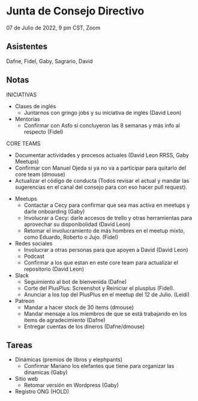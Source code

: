 # Junta de Consejo Directivo

07 de Julio de 2022, 9 pm CST, Zoom

## Asistentes 

Dafne, Fidel, Gaby, Sagrario, David


## Notas

INICIATIVAS
- Clases de inglés
  * Juntarnos con gringo jobs y su iniciativa de inglés (David Leon)
- Mentorías 
  * Confirmar con Asfo si concluyeron las 8 semanas y más info al respecto (Fidel)

CORE TEAMS
  * Documentar actividades y procesos actuales (David Leon RRSS, Gaby Meetups)
  * Confirmar con Manuel Ojeda si ya no va a participar para quitarlo del core team (dmouse)
  * Actualizar el código de conducta (Todos revisar el actual 
          y mandar las sugerencias en el canal del consejo para con eso hacer pull request).
- Meetups
  * Contactar a Cecy para confirmar que sea mas activa en meetups y darle onboarding (Gaby)
  * Involucrar a Cecy: darle accesos de trello y otras herramientas para aprovechar su disponibolidad (David Leon)
  * Retomar el involucramiento de más hombres en el meetup mixto, como Eduardo, Roberto o Jujo. (Fidel)
- Redes sociales
  * Involucrar a otras personas para que apoyen a David (David Leon)
  * Podcast 
  * Confirmar a los que estan en este core team para actualizar el repositorio (David Leon)
- Slack
  * Seguimiento al bot de bienvenida (Dafne)
  * Corte del PlusPlus: Screenshot y Reiniciar el plusplus (Fidel). 
  * Anunciar a los top del PlusPlus en el meetup del 12 de Julio. (Leidi)
- Patreon
  * Mandar a hacer stock de 30 items (dmouse)
  * Mandar mensaje a los miembros de que se está trabajando en los items de agradecimiento (Dafne)
  * Entregar cuentas de los dineros (Dafne/dmouse)


## Tareas

- Dinámicas (premios de libros y elephpants)
  * Confirmar Mariano los elefantes que tiene para organizar las dinamicas (Gaby)
- Sitio web
  * Retomar versión en Wordpress (Gaby)
- Registro ONG  (HOLD)

